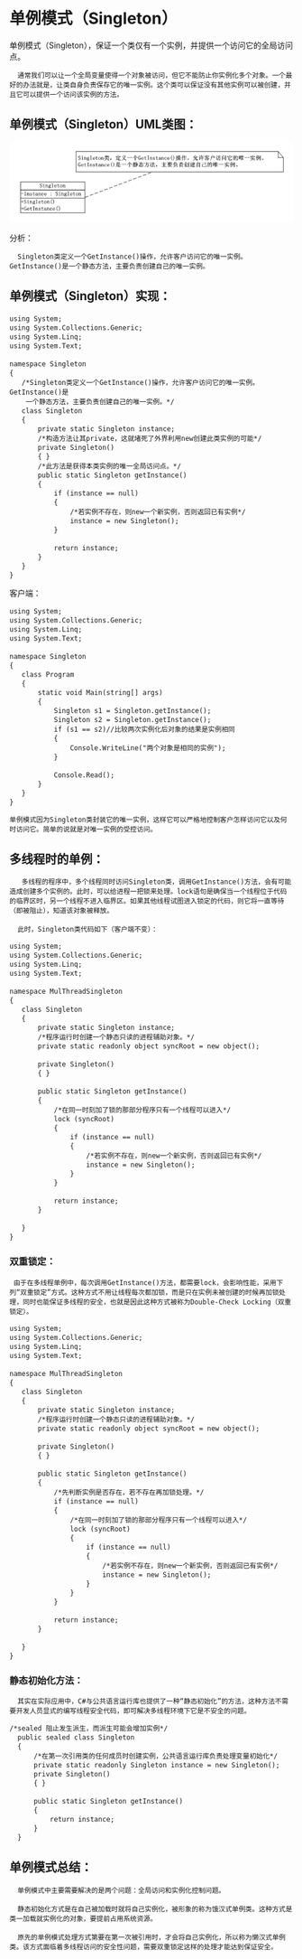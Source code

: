 # 单例模式（Singleton）
单例模式（Singleton），保证一个类仅有一个实例，并提供一个访问它的全局访问点。

      通常我们可以让一个全局变量使得一个对象被访问，但它不能防止你实例化多个对象。一个最好的办法就是，让类自身负责保存它的唯一实例。这个类可以保证没有其他实例可以被创建，并且它可以提供一个访问该实例的方法。

## 单例模式（Singleton）UML类图：

![](img/a009_001.png)

分析：

      Singleton类定义一个GetInstance()操作，允许客户访问它的唯一实例。GetInstance()是一个静态方法，主要负责创建自己的唯一实例。

## 单例模式（Singleton）实现：


```
using System;
using System.Collections.Generic;
using System.Linq;
using System.Text;

namespace Singleton
{
   /*Singleton类定义一个GetInstance()操作，允许客户访问它的唯一实例。GetInstance()是
    一个静态方法，主要负责创建自己的唯一实例。*/
   class Singleton
   {
       private static Singleton instance;
       /*构造方法让其private，这就堵死了外界利用new创建此类实例的可能*/
       private Singleton()
       { }
       /*此方法是获得本类实例的唯一全局访问点。*/
       public static Singleton getInstance()
       {
           if (instance == null)
           {
               /*若实例不存在，则new一个新实例，否则返回已有实例*/
               instance = new Singleton();
           }

           return instance;
       }
   }
}
```

客户端：


```
using System;
using System.Collections.Generic;
using System.Linq;
using System.Text;

namespace Singleton
{
   class Program
   {
       static void Main(string[] args)
       {
           Singleton s1 = Singleton.getInstance();
           Singleton s2 = Singleton.getInstance();
           if (s1 == s2)//比较两次实例化后对象的结果是实例相同
           {
               Console.WriteLine("两个对象是相同的实例");
           }

           Console.Read();
       }
   }
}
```
    单例模式因为Singleton类封装它的唯一实例，这样它可以严格地控制客户怎样访问它以及何时访问它。简单的说就是对唯一实例的受控访问。

## 多线程时的单例：

       多线程的程序中，多个线程同时访问Singleton类，调用GetInstance()方法，会有可能造成创建多个实例的。此时，可以给进程一把锁来处理。lock语句是确保当一个线程位于代码的临界区时，另一个线程不进入临界区。如果其他线程试图进入锁定的代码，则它将一直等待（即被阻止），知道该对象被释放。

      此时，Singleton类代码如下（客户端不变）：


```
using System;
using System.Collections.Generic;
using System.Linq;
using System.Text;

namespace MulThreadSingleton
{
   class Singleton
   {
       private static Singleton instance;
       /*程序运行时创建一个静态只读的进程辅助对象。*/
       private static readonly object syncRoot = new object();

       private Singleton()
       { }

       public static Singleton getInstance()
       {
           /*在同一时刻加了锁的那部分程序只有一个线程可以进入*/
           lock (syncRoot)
           {
               if (instance == null)
               {
                   /*若实例不存在，则new一个新实例，否则返回已有实例*/
                   instance = new Singleton();
               }
           }

           return instance;
       }

   }
}
```
### 双重锁定：

     由于在多线程单例中，每次调用GetInstance()方法，都需要lock，会影响性能，采用下列“双重锁定”方式。这种方式不用让线程每次都加锁，而是只在实例未被创建的时候再加锁处理，同时也能保证多线程的安全，也就是因此这种方式被称为Double-Check Locking（双重锁定）。

```
using System;
using System.Collections.Generic;
using System.Linq;
using System.Text;

namespace MulThreadSingleton
{
   class Singleton
   {
       private static Singleton instance;
       /*程序运行时创建一个静态只读的进程辅助对象。*/
       private static readonly object syncRoot = new object();

       private Singleton()
       { }

       public static Singleton getInstance()
       {
           /*先判断实例是否存在，若不存在再加锁处理。*/
           if (instance == null)
           {
               /*在同一时刻加了锁的那部分程序只有一个线程可以进入*/
               lock (syncRoot)
               {
                   if (instance == null)
                   {
                       /*若实例不存在，则new一个新实例，否则返回已有实例*/
                       instance = new Singleton();
                   }
               }
           }

           return instance;
       }

   }
}
```
### 静态初始化方法：
      其实在实际应用中，C#与公共语言运行库也提供了一种“静态初始化”的方法，这种方法不需要开发人员显式的编写线程安全代码，即可解决多线程环境下它是不安全的问题。


```
/*sealed 阻止发生派生，而派生可能会增加实例*/
  public sealed class Singleton
  {
      /*在第一次引用类的任何成员时创建实例，公共语言运行库负责处理变量初始化*/
      private static readonly Singleton instance = new Singleton();
      private Singleton()
      { }

      public static Singleton getInstance()
      {
          return instance;
      }
  }
```

## 单例模式总结：
      单例模式中主要需要解决的是两个问题：全局访问和实例化控制问题。

      静态初始化方式是在自己被加载时就将自己实例化，被形象的称为饿汉式单例类。这种方式是类一加载就实例化的对象，要提前占用系统资源。

      原先的单例模式处理方式第要在第一次被引用时，才会将自己实例化，所以称为懒汉式单例类。该方式面临着多线程访问的安全性问题，需要双重锁定这样的处理才能达到保证安全。